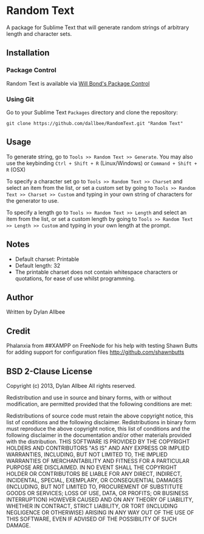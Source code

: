 # Random Text

A package for Sublime Text that will generate random strings of arbitrary length and character sets.

## Installation

### Package Control

Random Text is available via [Will Bond's Package Control](http://wbond.net/sublime_packages/package_control)

### Using Git

Go to your Sublime Text `Packages` directory and clone the repository:

    git clone https://github.com/dallbee/RandomText.git "Random Text"

## Usage

To generate string, go to `Tools >> Random Text >> Generate`.
You may also use the keybinding `Ctrl + Shift + R` (Linux/Windows) or `Command + Shift + R` (OSX)

To specify a character set go to `Tools >> Random Text >> Charset` and select an item from the list, or set a custom set by going to `Tools >> Random Text >> Charset >> Custom` and typing in your own string of characters for the generator to use.

To specify a length go to `Tools >> Random Text >> Length` and select an item from the list, or set a custom length by going to `Tools >> Random Text >> Length >> Custom` and typing in your own length at the prompt.

## Notes

- Default charset: Printable
- Default length: 32
- The printable charset does not contain whitespace characters or quotations, for ease of use whilst programming.

## Author

Written by Dylan Allbee

## Credit

Phalanxia from ##XAMPP on FreeNode for his help with testing
Shawn Butts for adding support for configuration files http://github.com/shawnbutts

## BSD 2-Clause License

Copyright (c) 2013, Dylan Allbee
All rights reserved.

Redistribution and use in source and binary forms, with or without modification, are permitted provided that the following conditions are met:

Redistributions of source code must retain the above copyright notice, this list of conditions and the following disclaimer.
Redistributions in binary form must reproduce the above copyright notice, this list of conditions and the following disclaimer in the documentation and/or other materials provided with the distribution.
THIS SOFTWARE IS PROVIDED BY THE COPYRIGHT HOLDERS AND CONTRIBUTORS "AS IS" AND ANY EXPRESS OR IMPLIED WARRANTIES, INCLUDING, BUT NOT LIMITED TO, THE IMPLIED WARRANTIES OF MERCHANTABILITY AND FITNESS FOR A PARTICULAR PURPOSE ARE DISCLAIMED. IN NO EVENT SHALL THE COPYRIGHT HOLDER OR CONTRIBUTORS BE LIABLE FOR ANY DIRECT, INDIRECT, INCIDENTAL, SPECIAL, EXEMPLARY, OR CONSEQUENTIAL DAMAGES (INCLUDING, BUT NOT LIMITED TO, PROCUREMENT OF SUBSTITUTE GOODS OR SERVICES; LOSS OF USE, DATA, OR PROFITS; OR BUSINESS INTERRUPTION) HOWEVER CAUSED AND ON ANY THEORY OF LIABILITY, WHETHER IN CONTRACT, STRICT LIABILITY, OR TORT (INCLUDING NEGLIGENCE OR OTHERWISE) ARISING IN ANY WAY OUT OF THE USE OF THIS SOFTWARE, EVEN IF ADVISED OF THE POSSIBILITY OF SUCH DAMAGE.
